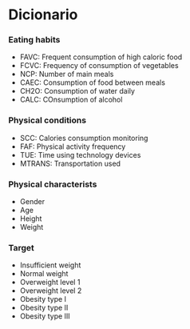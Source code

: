 # Dicionario

### Eating habits

- FAVC: Frequent consumption of high caloric food
- FCVC: Frequency of consumption of vegetables
- NCP: Number of main meals
- CAEC: Consumption of food between meals
- CH2O: Consumption of water daily
- CALC: COnsumption of alcohol

### Physical conditions

- SCC: Calories consumption monitoring
- FAF: Physical activity frequency
- TUE: Time using technology devices
- MTRANS: Transportation used

### Physical characterists

- Gender
- Age
- Height
- Weight

### Target

- Insufficient weight
- Normal weight
- Overweight level 1
- Overweight level 2
- Obesity type I
- Obesity type II
- Obesity type III
